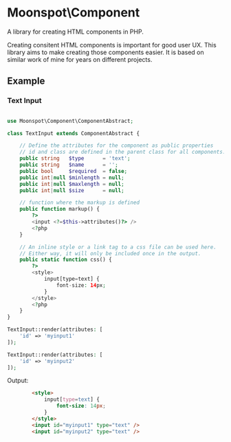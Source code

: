 # Moonspot\Component

A library for creating HTML components in PHP.

Creating consitent HTML components is important for good user UX. This library
aims to make creating those components easier. It is based on similar work of
mine for years on different projects.

## Example

### Text Input

```php

use Moonspot\Component\ComponentAbstract;

class TextInput extends ComponentAbstract {

    // Define the attributes for the component as public properties
    // id and class are defined in the parent class for all components.
    public string   $type      = 'text';
    public string   $name      = '';
    public bool     $required  = false;
    public int|null $minlength = null;
    public int|null $maxlength = null;
    public int|null $size      = null;

    // function where the markup is defined
    public function markup() {
        ?>
        <input <?=$this->attributes()?> />
        <?php
    }

    // An inline style or a link tag to a css file can be used here.
    // Either way, it will only be included once in the output.
    public static function css() {
        ?>
        <style>
            input[type=text] {
                font-size: 14px;
            }
        </style>
        <?php
    }
}

TextInput::render(attributes: [
    'id' => 'myinput1'
]);

TextInput::render(attributes: [
    'id' => 'myinput2'
]);
```
Output:
```html
        <style>
            input[type=text] {
                font-size: 14px;
            }
        </style>
        <input id="myinput1" type="text" />
        <input id="myinput2" type="text" />
```